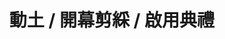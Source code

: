 ---
title: '動土 / 開幕剪綵 / 啟用典禮'
pictures: '["https://raw.githubusercontent.com/chyushya/cms-content/main/content/resources/images/1651124107571-1024-640-02.jpg","https://raw.githubusercontent.com/chyushya/cms-content/main/content/resources/images/1651124107475-1024-640-01.jpg","https://raw.githubusercontent.com/chyushya/cms-content/main/content/resources/images/1651124107508-1024-640-03.jpg","https://raw.githubusercontent.com/chyushya/cms-content/main/content/resources/images/1651124107537-1024-640-04.jpg","https://raw.githubusercontent.com/chyushya/cms-content/main/content/resources/images/1651244535333-1024-640-05.jpg","https://raw.githubusercontent.com/chyushya/cms-content/main/content/resources/images/1651124107713-1024-640-06.jpg","https://raw.githubusercontent.com/chyushya/cms-content/main/content/resources/images/1651124107665-1024-640-07.jpg","https://raw.githubusercontent.com/chyushya/cms-content/main/content/resources/images/1651124107631-1024-640-08.jpg","https://raw.githubusercontent.com/chyushya/cms-content/main/content/resources/images/1651124107689-1024-640-10.jpg","https://raw.githubusercontent.com/chyushya/cms-content/main/content/resources/images/1651124107594-1024-640-09.jpg","https://raw.githubusercontent.com/chyushya/cms-content/main/content/resources/images/1651124107751-1024-640-11.jpg","https://raw.githubusercontent.com/chyushya/cms-content/main/content/resources/images/1651124107732-1024-640-12.jpg"]'
---